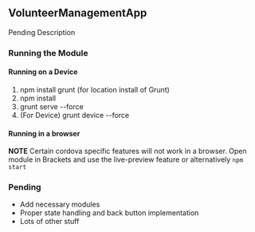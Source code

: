 ## VolunteerManagementApp
Pending Description

### Running the Module 
#### **Running on a Device**
1. npm install grunt (for location install of Grunt)
2. npm install
3. grunt serve --force
4. (For Device) grunt device --force

#### **Running in a browser**
**NOTE** Certain cordova specific features will not work in a browser.
Open module in Brackets and use the live-preview feature or alternatively ```` npm start ````

### Pending
- Add necessary modules
- Proper state handling and back button implementation
- Lots of other stuff

